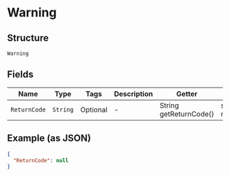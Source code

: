 
# Warning

## Structure

`Warning`

## Fields

| Name | Type | Tags | Description | Getter | Setter |
|  --- | --- | --- | --- | --- | --- |
| `ReturnCode` | `String` | Optional | - | String getReturnCode() | setReturnCode(String returnCode) |

## Example (as JSON)

```json
{
  "ReturnCode": null
}
```

